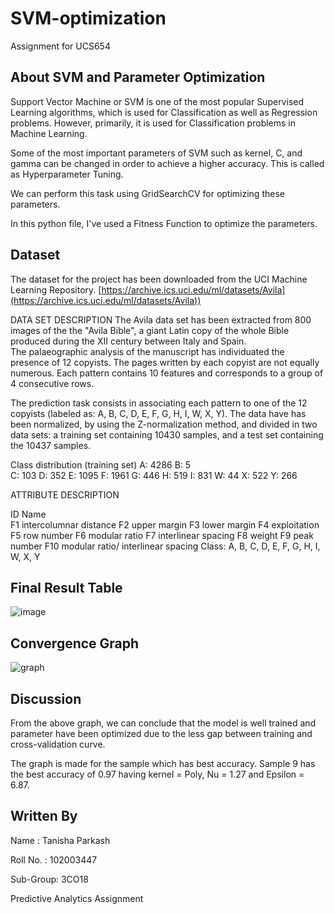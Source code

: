 # SVM-optimization
Assignment for UCS654

## About SVM and Parameter Optimization

Support Vector Machine or SVM is one of the most popular Supervised Learning algorithms, which is used for Classification as well as Regression problems. However, primarily, it is used for Classification problems in Machine Learning.

Some of the most important parameters of SVM such as kernel, C, and gamma can be changed in order to achieve a higher accuracy. This is called as Hyperparameter Tuning. 

We can perform this task using GridSearchCV for optimizing these parameters.

In this python file, I've used a Fitness Function to optimize the parameters.

## Dataset

The dataset for the project has been downloaded from the UCI Machine Learning Repository.
[https://archive.ics.uci.edu/ml/datasets/Avila](https://archive.ics.uci.edu/ml/datasets/Avila))

DATA SET DESCRIPTION 
The Avila data set has been extracted from 800 images of the the "Avila Bible", a giant Latin copy of the whole Bible produced during the XII century between Italy and Spain.  
The palaeographic analysis of the  manuscript has  individuated the presence of 12 copyists. The pages written by each copyist are not equally numerous. 
Each pattern contains 10 features and corresponds to a group of 4 consecutive rows.

The prediction task consists in associating each pattern to one of the 12 copyists (labeled as: A, B, C, D, E, F, G, H, I, W, X, Y).
The data have has been normalized, by using the Z-normalization method, and divided in two data sets: a training set containing 10430 samples, and a test set  containing the 10437 samples.

Class distribution (training set)
A: 4286
B: 5  
C: 103 
D: 352 
E: 1095 
F: 1961 
G: 446 
H: 519
I: 831
W: 44
X: 522 
Y: 266

ATTRIBUTE DESCRIPTION

ID      Name   
F1       intercolumnar distance 
F2       upper margin 
F3       lower margin 
F4       exploitation 
F5       row number 
F6       modular ratio 
F7       interlinear spacing 
F8       weight 
F9       peak number 
F10     modular ratio/ interlinear spacing
Class: A, B, C, D, E, F, G, H, I, W, X, Y



## Final Result Table
![image](https://user-images.githubusercontent.com/79708114/233185956-709842a0-e568-46aa-848b-4bdd89b84d1b.png)


## Convergence Graph
![graph](https://user-images.githubusercontent.com/72306997/233000047-3bbc6cf2-8ec0-4276-8519-17da7da2fb25.png)

## Discussion
From the above graph, we can conclude that the model is well trained and parameter have been optimized due to the less gap between training and cross-validation curve.

The graph is made for the sample which has best accuracy. Sample 9 has the best accuracy of 0.97 having kernel = Poly, Nu = 1.27 and Epsilon = 6.87.

## Written By
Name : Tanisha Parkash
  
Roll No. : 102003447

Sub-Group: 3CO18

Predictive Analytics Assignment
